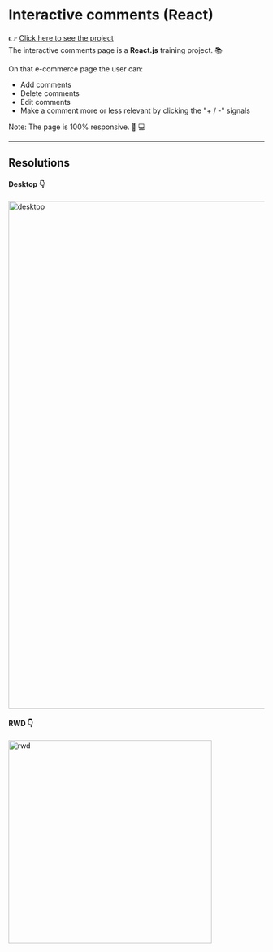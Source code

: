 # Interactive comments (React)
👉 [Click here to see the project]() <br>
 The interactive comments page is a **React.js** training project. 📚

 On that e-commerce page the user can:
 - Add comments
 - Delete comments
 - Edit comments
 - Make a comment more or less relevant by clicking the "+ / -" signals

Note: The page is 100% responsive. 📱 💻

---

## Resolutions

#### Desktop 👇
<img width="1000" alt="desktop" src="https://github.com/user-attachments/assets/f51cdea4-913e-4a2a-88aa-9fbf535c4f2f">

#### RWD 👇
<img width="400" alt="rwd" src="https://github.com/user-attachments/assets/164a22bf-31ad-4d99-93ae-7c1eb0dba6f8">
